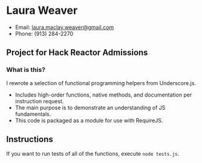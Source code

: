 # Laura Weaver
* Email: laura.maclay.weaver@gmail.com
* Phone: (913) 284-2270

## Project for Hack Reactor Admissions

### What is this?
I rewrote a selection of functional programming helpers from Underscore.js.
* Includes high-order functions, native methods, and documentation per instruction request.
* The main purpose is to demonstrate an understanding of JS fundamentals.
* This code is packaged as a module for use with RequireJS.

## Instructions
If you want to run tests of all of the functions, execute `node tests.js`.
